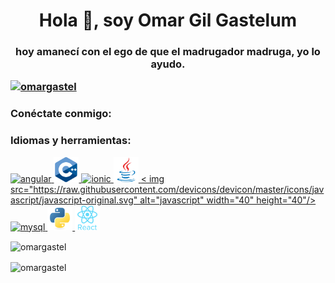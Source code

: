 <h1 align="center">Hola 👋, soy Omar Gil Gastelum</h1>
<h3 align="center">hoy amanecí con el ego de que el madrugador madruga, yo lo ayudo.</ h3>

<p align="left"> <a href="https://github.com/ryo-ma/github-profile-trofeo"><img src="https://github-perfil-trofeo.vercel .app/?username=omargastel" alt="omargastel" /></a> </p>

<h3 align="left">Conéctate conmigo:</h3>
<p align="left">
</p >

<h3 align="left">Idiomas y herramientas:</h3>
<p align="left"> <a href="https://angular.io" target="_blank" rel="noreferrer"> <img src="https://angular.io/assets/images/logos /angular/angular.svg" alt="angular" ancho="40" altura="40"/> </a> <a href="https://www.w3schools.com/cpp/" target="_blank " rel="noreferrer"> <img src="https://raw.githubusercontent.com/devicons/devicon/master/icons/cplusplus/cplusplus-original.svg" alt="cplusplus" width="40" height= "40"/> </a> <a href="https://ionicframework.com" target="_blank" rel="noreferrer"> <img src="https://upload.wikimedia.org/wikipedia/commons/d/d1/Ionic_Logo.svg" alt="ionic" width="40" height="40"/> </a> <a href="https://www.java.com" target="_blank" rel="noreferrer"> <img src="https://raw.githubusercontent.com/devicons/devicon/master/icons/java/java-original.svg" alt="java" width=" 40" height="40"/> </a> <a href="https://developer.mozilla.org/en-US/docs/Web/JavaScript" target="_blank" rel="noreferrer"> < img src="https://raw.githubusercontent.com/devicons/devicon/master/icons/javascript/javascript-original.svg" alt="javascript" width="40" height="40"/> </a ><a href="https://www.mysql.com/" target="_blank" rel="noreferrer"> <img src="https://raw.githubusercontent.com/devicons/devicon/master/icons/ mysql/mysql-original-wordmark.svg" alt="mysql" width="40" height="40"/> </a> <a href="https://www.python.org" target="_blank " rel="noreferrer"> <img src="https://raw.githubusercontent.com/devicons/devicon/master/icons/python/python-original.svg" alt="python" width="40" height= "40"/> </a> <a href="https://reactjs.org/" target="_blank" rel="noreferrer"> <img src="https://raw.githubusercontent.com/devicons/devicon/master/icons/react/react-original-wordmark.svg" alt="react" width="40" height="40"/> </a> </p>

<p><img align="center" src="https://github-readme-stats.vercel.app/api/top-langs?username=omargastel&show_icons=true&locale=en&layout=compact" alt="omargastel" /> </p>

<p><img align="center" src="https://github-readme-streak-stats.herokuapp.com/?user=omargastel&" alt="omargastel" /></p>
